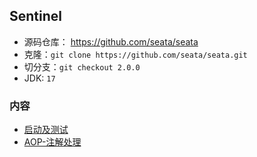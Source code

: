 ## Sentinel
- 源码仓库： https://github.com/seata/seata
- 克隆：`git clone https://github.com/seata/seata.git `
- 切分支：`git checkout 2.0.0`
- JDK: `17`

### 内容
- [启动及测试](启动及测试.md)
- [AOP-注解处理](AOP-注解处理.md)